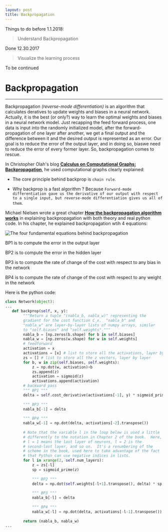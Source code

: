 ```yaml
---
layout: post
title: Backpropagation
---
```


Things to do before 1.1.2018:

> Understand Backpropagation

Done 12.30.2017

> Visualize the learning process

To be continued

# Backpropagation
---
Backpropagation _(reverse-mode differentiation)_ is an algorithm that calculates deratives to update weights and biases in a neural network. Actually, it is the best (or only?) way to learn the optimal weights and biases in a neural network model. Just recapping the feed forward process, one data is input into the randomly initialized model, after the forward-propagation of one layer after another, we get a final output and the difference between it and the desired output is represented as an error. Our goal is to reduce the error of the output layer, and in doing so, biaswe need to reduce the error of every former layer. So, backpropagation comes to rescue.

In Christopher Olah's blog [**Calculus on Computational Graphs: Backpropagation**](https://colah.github.io/posts/2015-08-Backprop/), he used computational graphs clearly explained: 

* The core principle behind backprop is `chain rule`.

* Why backprop is a fast algorithm ? Because `Forward-mode differentiation gave us the derivative of our output with respect to a single input, but reverse-mode differentiation gives us all of them`.

Michael Nielsen wrote a great chapter [**How the backpropagation algorithm works**](http://neuralnetworksanddeeplearning.com/chap2.html) in explaining backpropagation with both theory and real python code. In his chapter, he explained backpropagation wtih 4 equations:

![The four fundamental equations behind backpropagation](http://neuralnetworksanddeeplearning.com/images/tikz21.png)

BP1 is to compute the error in the output layer

BP2 is to compute the error in the hidden layer

BP3 is to compute the rate of change of the cost with respect to any bias in the network

BP4 is to compute the rate of change of the cost with respect to any weight in the network

Here is the python code:
```python
class Network(object):
...
   def backprop(self, x, y):
        """Return a tuple "(nabla_b, nabla_w)" representing the
        gradient for the cost function C_x.  "nabla_b" and
        "nabla_w" are layer-by-layer lists of numpy arrays, similar
        to "self.biases" and "self.weights"."""
        nabla_b = [np.zeros(b.shape) for b in self.biases]
        nabla_w = [np.zeros(w.shape) for w in self.weights]
        # feedforward
        activation = x
        activations = [x] # list to store all the activations, layer by layer
        zs = [] # list to store all the z vectors, layer by layer
        for b, w in zip(self.biases, self.weights):
            z = np.dot(w, activation)+b
            zs.append(z)
            activation = sigmoid(z)
            activations.append(activation)
        # backward pass
        """ BP1 """
        delta = self.cost_derivative(activations[-1], y) * sigmoid_prime(zs[-1])
        
        """ BP3 """
        nabla_b[-1] = delta
        
        """ BP4 """
        nabla_w[-1] = np.dot(delta, activations[-2].transpose())
        
        # Note that the variable l in the loop below is used a little
        # differently to the notation in Chapter 2 of the book.  Here,
        # l = 1 means the last layer of neurons, l = 2 is the
        # second-last layer, and so on.  It's a renumbering of the
        # scheme in the book, used here to take advantage of the fact
        # that Python can use negative indices in lists.
        for l in xrange(2, self.num_layers):
            z = zs[-l]
            sp = sigmoid_prime(z)
            
            """ BP2 """
            delta = np.dot(self.weights[-l+1].transpose(), delta) * sp
            
            """ BP3 """
            nabla_b[-l] = delta
            
            """ BP4 """
            nabla_w[-l] = np.dot(delta, activations[-l-1].transpose())
            
        return (nabla_b, nabla_w)
...
```

